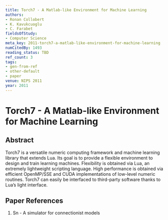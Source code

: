 ```yaml
---
title: Torch7 - A Matlab-like Environment for Machine Learning
authors:
- Ronan Collobert
- K. Kavukcuoglu
- C. Farabet
fieldsOfStudy:
- Computer Science
meta_key: 2011-torch7-a-matlab-like-environment-for-machine-learning
numCitedBy: 1493
reading_status: TBD
ref_count: 3
tags:
- gen-from-ref
- other-default
- paper
venue: NIPS 2011
year: 2011
---
```


# Torch7 - A Matlab-like Environment for Machine Learning

## Abstract

Torch7 is a versatile numeric computing framework and machine learning library that extends Lua. Its goal is to provide a flexible environment to design and train learning machines. Flexibility is obtained via Lua, an extremely lightweight scripting language. High performance is obtained via efficient OpenMP/SSE and CUDA implementations of low-level numeric routines. Torch7 can easily be interfaced to third-party software thanks to Lua’s light interface.

## Paper References

1. Sn - A simulator for connectionist models
